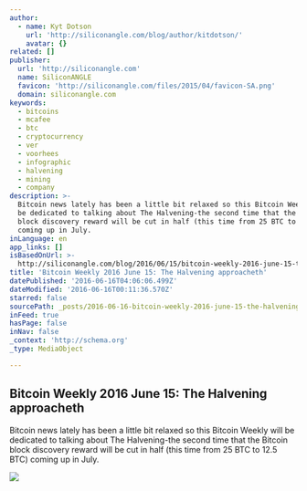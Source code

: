 ```yaml
---
author:
  - name: Kyt Dotson
    url: 'http://siliconangle.com/blog/author/kitdotson/'
    avatar: {}
related: []
publisher:
  url: 'http://siliconangle.com'
  name: SiliconANGLE
  favicon: 'http://siliconangle.com/files/2015/04/favicon-SA.png'
  domain: siliconangle.com
keywords:
  - bitcoins
  - mcafee
  - btc
  - cryptocurrency
  - ver
  - voorhees
  - infographic
  - halvening
  - mining
  - company
description: >-
  Bitcoin news lately has been a little bit relaxed so this Bitcoin Weekly will
  be dedicated to talking about The Halvening-the second time that the Bitcoin
  block discovery reward will be cut in half (this time from 25 BTC to 12.5 BTC)
  coming up in July.
inLanguage: en
app_links: []
isBasedOnUrl: >-
  http://siliconangle.com/blog/2016/06/15/bitcoin-weekly-2016-june-15-the-halvening-approacheth/
title: 'Bitcoin Weekly 2016 June 15: The Halvening approacheth'
datePublished: '2016-06-16T04:06:06.499Z'
dateModified: '2016-06-16T00:11:36.570Z'
starred: false
sourcePath: _posts/2016-06-16-bitcoin-weekly-2016-june-15-the-halvening-approacheth.md
inFeed: true
hasPage: false
inNav: false
_context: 'http://schema.org'
_type: MediaObject

---
```

<article style=""><h1>Bitcoin Weekly 2016 June 15: The Halvening approacheth</h1><p>Bitcoin news lately has been a little bit relaxed so this Bitcoin Weekly will be dedicated to talking about The Halvening-the second time that the Bitcoin block discovery reward will be cut in half (this time from 25 BTC to 12.5 BTC) coming up in July.</p><img src="http://siliconangle.com/files/2015/03/bitcoin-hdr2-800x450.jpg" /></article>